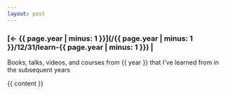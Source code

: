 ```yaml
---
layout: post
---
```


### [← {{ page.year | minus: 1 }}](/{{ page.year | minus: 1 }}/12/31/learn-{{ page.year | minus: 1 }}) |

Books, talks, videos, and courses from {{ year }} that I've learned from in the subsequent years

{{ content }}
